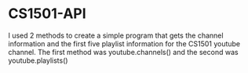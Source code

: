 # CS1501-API

I used 2 methods to create a simple program that gets the channel information and the first five playlist information for the CS1501 youtube channel. The first method was youtube.channels() and the second was youtube.playlists()

